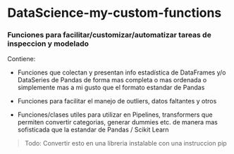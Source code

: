 # DataScience-my-custom-functions

### Funciones para facilitar/customizar/automatizar tareas de inspeccion y modelado

Contiene:

- Funciones que colectan y presentan info estadística de DataFrames y/o DataSeries de Pandas de forma mas completa o mas ordenada o simplemente mas a mi gusto que el formato estandar de Pandas

- Funciones para facilitar el manejo de outliers, datos faltantes y otros

- Funciones/clases utiles para utilizar en Pipelines, transformers que permiten convertir categorias, generar dummies etc. de manera mas sofisticada que la estandar de Pandas / Scikit Learn


> Todo: Convertir esto en una libreria instalable con una instruccion pip





